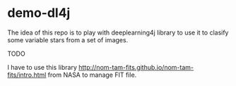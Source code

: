 # demo-dl4j
The idea of this repo is to play with deeplearning4j library to use it to clasify some variable stars from a set of images.

TODO

I have to use this library http://nom-tam-fits.github.io/nom-tam-fits/intro.html from NASA to manage FIT file. 
